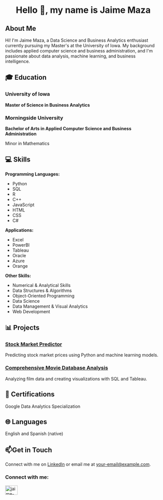 <h1 align="center">Hello 👋, my name is Jaime Maza</h1>
<h2>About Me</h2>

<p>Hi! I'm Jaime Maza, a Data Science and Business Analytics enthusiast currently pursuing my Master's at the University of Iowa. My background includes applied computer science and business administration, and I'm passionate about data analysis, machine learning, and business intelligence.</p>

<h2>🎓 Education</h2>
<h3>University of Iowa</h3>
<p><strong>Master of Science in Business Analytics</strong></p>

<h3>Morningside University</h3>
<p><strong>Bachelor of Arts in Applied Computer Science and Business Administration</strong></p>
<p>Minor in Mathematics</p>

<h2>💻 Skills</h2>
<p><strong>Programming Languages:</strong></p>
    <ul>
        <li>Python</li>
        <li>SQL</li>
        <li>R</li>
        <li>C++</li>
        <li>JavaScript</li>
        <li>HTML</li>
        <li>CSS</li>
        <li>C#</li>
    </ul>

<p><strong>Applications:</strong></p>
<ul>
<li>Excel</li>
<li>PowerBI</li>
<li>Tableau</li>
<li>Oracle</li>
<li>Azure</li>
<li>Orange</li>
</ul>

<p><strong>Other Skills:</strong></p>
    <ul>
        <li>Numerical & Analytical Skills</li>
        <li>Data Structures & Algorithms</li>
        <li>Object-Oriented Programming</li>
        <li>Data Science</li>
        <li>Data Management & Visual Analytics</li>
        <li>Web Development</li>
    </ul>

<h2>📊 Projects</h2>
<h3><a href="https://github.com/jaimemaza/StockMarketPredictorJM">Stock Market Predictor</a></h3>
<p>Predicting stock market prices using Python and machine learning models.</p>

<h3><a href="https://github.com/jaimemaza/Data-analysis-using-SQL-">Comprehensive Movie Database Analysis</a></h3>
<p>Analyzing film data and creating visualizations with SQL and Tableau.</p>
    
<h2>📜 Certifications</h2>
<p>Google Data Analytics Specialization</p>
    
<h2>🌐 Languages</h2>
<p>English and Spanish (native)</p>
    
<h2> 📫Get in Touch</h2>
<p>Connect with me on <a href="https://linkedin.com/in/jaime-maza-martin">LinkedIn</a> or email me at <a href="jaimemazamartin@gmail.com">your-email@example.com</a>.</p>

<h3 align="left">Connect with me:</h3>
<p align="left">
<a href="https://linkedin.com/in/jaime-maza-martin" target="blank"><img align="center" src="https://raw.githubusercontent.com/rahuldkjain/github-profile-readme-generator/master/src/images/icons/Social/linked-in-alt.svg" alt="jaime-maza-martin" height="30" width="40" /></a>
</p>
